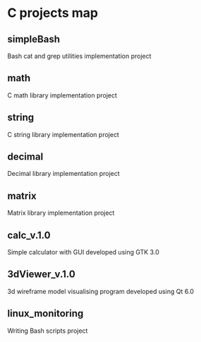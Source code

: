 # C projects map

## simpleBash

Bash cat and grep utilities implementation project

## math
C math library implementation project

## string

C string library implementation project

## decimal

Decimal library implementation project

## matrix

Matrix library implementation project

## calc_v.1.0

Simple calculator with GUI developed using GTK 3.0

## 3dViewer_v.1.0

3d wireframe model visualising program developed using Qt 6.0

## linux_monitoring

Writing Bash scripts project